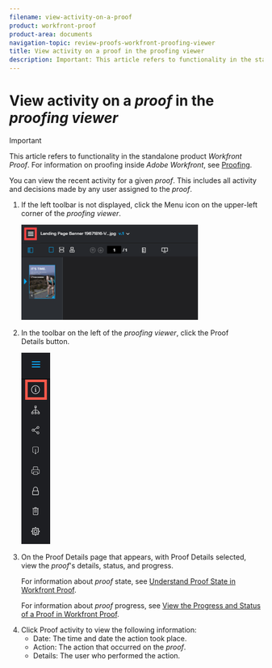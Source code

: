 ```yaml
---
filename: view-activity-on-a-proof
product: workfront-proof
product-area: documents
navigation-topic: review-proofs-workfront-proofing-viewer
title: View activity on a proof in the proofing viewer
description: Important: This article refers to functionality in the standalone product Workfront Proof. For information on proofing inside Adobe Workfront, see Proofing.
---
```


# View activity on a *proof* in the *proofing viewer*

>[!IMPORTANT]
>
>This article refers to functionality in the standalone product *Workfront Proof*. For information on proofing inside *Adobe Workfront*, see [Proofing](../../../review-and-approve-work/proofing/proofing.md).

You can view the recent activity for a given *proof*.&nbsp;This includes all activity and decisions made by any user assigned to the *proof*.&nbsp;

<ol> 
 <li value="1"> <p>If the left toolbar is not displayed, click the <span class="bold">Menu</span> icon on the upper-left corner of the <em>proofing viewer</em>.<br></p> <p> <img src="assets/menu-icon-in-proofing-viewer-350x188.png" style="width: 350;height: 188;"> </p> </li> 
 <li value="2"> <p>In the toolbar on the left of the <em>proofing viewer</em>, click the <span class="bold">Proof Details&nbsp;</span>button.<br></p> <p> <img src="assets/proofing-viewer-toolbar-button---proof-details.png" alt="Proofing_Viewer_toolbar_button_-_Proof_details.png"> </p> </li> 
 <li value="3">On the <span class="bold">Proof Details</span> page that appears, with <span class="bold">Proof Details</span> selected, view the <em>proof</em>'s details, status, and progress.</li> 
 <p>For information about <em>proof</em> state, see&nbsp;<a href="../../../workfront-proof/wp-work-proofsfiles/manage-your-work/proof-state.md" class="MCXref xref">Understand Proof State in Workfront Proof</a>.<br></p> 
 <p>For information about <em>proof</em> progress, see&nbsp;<a href="../../../workfront-proof/wp-work-proofsfiles/manage-your-work/view-progress-and-status-of-proof.md" class="MCXref xref">View the Progress and Status of a Proof in Workfront Proof</a>.</p> 
 <li value="4">Click&nbsp;<span class="bold">Proof activity&nbsp;</span>to view the following information: 
  <ul>
   <li><span class="bold">Date</span>:&nbsp;The time and date the action took place.</li>
   <li><span class="bold">Action</span>:&nbsp;The action that occurred on the <em>proof</em>.&nbsp;</li>
   <li><span class="bold">Details</span>:&nbsp;The user who performed the action.</li>
  </ul></li> 
</ol>

